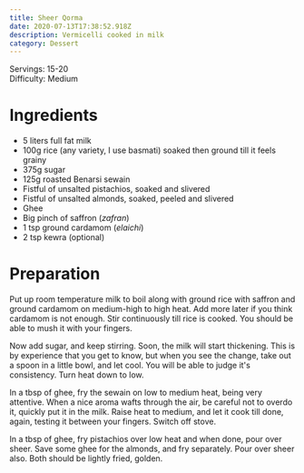 ```yaml
---
title: Sheer Qorma
date: 2020-07-13T17:38:52.918Z
description: Vermicelli cooked in milk
category: Dessert
---
```


Servings: 15-20  
Difficulty: Medium  

# Ingredients
* 5 liters full fat milk
* 100g rice (any variety, I use basmati) soaked then ground till it feels grainy
* 375g sugar
* 125g roasted Benarsi sewain
* Fistful of unsalted pistachios, soaked and slivered
* Fistful of unsalted almonds, soaked, peeled and slivered
* Ghee
* Big pinch of saffron (_zafran_)
* 1 tsp ground cardamom (_elaichi_)
* 2 tsp kewra (optional)

# Preparation
Put up room temperature milk to boil along with ground rice with saffron and ground cardamom on medium-high to high heat. Add more later if you think cardamom is not enough. Stir continuously till rice is cooked. You should be able to mush it with your fingers.

Now add sugar, and keep stirring. Soon, the milk will start thickening. This is by experience that you get to know, but when you see the change, take out a spoon in a little bowl, and let cool. You will be able to judge it's consistency. Turn heat down to low.

In a tbsp of ghee, fry the sewain on low to medium heat, being very attentive. When a nice aroma wafts through the air, be careful not to overdo it, quickly put it in the milk. Raise heat to medium, and let it cook till done, again, testing it between your fingers. Switch off stove.

In a tbsp of ghee, fry pistachios over low heat and when done, pour over sheer. Save some ghee for the almonds, and fry separately. Pour over sheer also. Both should be lightly fried, golden.
